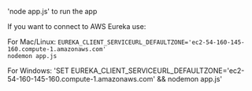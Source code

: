 'node app.js' to run the app

If you want to connect to AWS Eureka use:

For Mac/Linux:
<code>EUREKA_CLIENT_SERVICEURL_DEFAULTZONE='ec2-54-160-145-160.compute-1.amazonaws.com' nodemon app.js</code>

For Windows:
'SET EUREKA_CLIENT_SERVICEURL_DEFAULTZONE='ec2-54-160-145-160.compute-1.amazonaws.com' && nodemon app.js'


